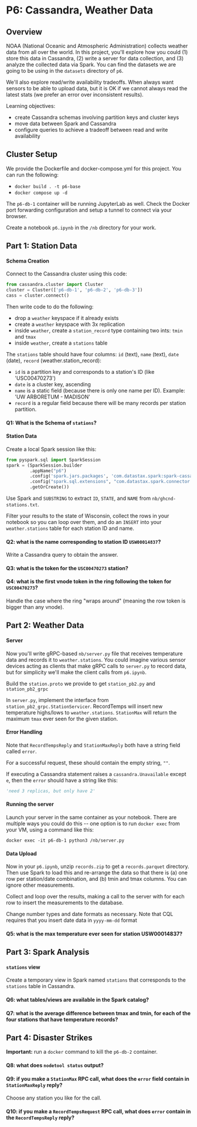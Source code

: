 # P6: Cassandra, Weather Data

## Overview

NOAA (National Oceanic and Atmospheric Administration) collects
weather data from all over the world.  In this project, you'll explore
how you could (1) store this data in Cassandra, (2) write a server for
data collection, and (3) analyze the collected data via Spark. You can
find the datasets we are going to be using in the `datasets` directory
of `p6`. 

We'll also explore read/write availability tradeoffs.  When always
want sensors to be able to upload data, but it is OK if we cannot
always read the latest stats (we prefer an error over inconsistent
results).

Learning objectives:
* create Cassandra schemas involving partition keys and cluster keys
* move data between Spark and Cassandra
* configure queries to achieve a tradeoff between read and write availability

## Cluster Setup

We provide the Dockerfile and docker-compose.yml for this project.
You can run the following:

* `docker build . -t p6-base`
* `docker compose up -d`

The `p6-db-1` container will be running JupyterLab as well.  Check the
Docker port forwarding configuration and setup a tunnel to connect via
your browser.

Create a notebook `p6.ipynb` in the `/nb` directory for your work.

## Part 1: Station Data

#### Schema Creation

Connect to the Cassandra cluster using this code:

```python
from cassandra.cluster import Cluster
cluster = Cluster(['p6-db-1', 'p6-db-2', 'p6-db-3'])
cass = cluster.connect()
```

Then write code to do the following:

* drop a `weather` keyspace if it already exists
* create a `weather` keyspace with 3x replication
* inside `weather`, create a `station_record` type containing two ints: `tmin` and `tmax`
* inside `weather`, create a `stations` table

The `stations` table should have four columns: `id` (text), `name` (text), `date` (date), `record` (weather.station_record):

* `id` is a partition key and corresponds to a station's ID (like 'USC00470273')
* `date` is a cluster key, ascending
* `name` is a static field (because there is only one name per ID).  Example: 'UW ARBORETUM - MADISON'
* `record` is a regular field because there will be many records per station partition.

#### Q1: What is the Schema of `stations`?


#### Station Data

Create a local Spark session like this:

```python
from pyspark.sql import SparkSession
spark = (SparkSession.builder
         .appName("p6")
         .config('spark.jars.packages', 'com.datastax.spark:spark-cassandra-connector_2.12:3.4.0')
         .config("spark.sql.extensions", "com.datastax.spark.connector.CassandraSparkExtensions")
         .getOrCreate())
```


Use Spark and `SUBSTRING` to extract `ID`, `STATE`, and `NAME` from
`nb/ghcnd-stations.txt`.  

Filter your results to the state of Wisconsin, collect the rows in
your notebook so you can loop over them, and do an `INSERT` into your
`weather.stations` table for each station ID and name. 


#### Q2: what is the name corresponding to station ID `USW00014837`?

Write a Cassandra query to obtain the answer.

#### Q3: what is the token for the `USC00470273` station?

#### Q4: what is the first vnode token in the ring following the token for `USC00470273`?

Handle the case where the ring "wraps around" (meaning the row token is bigger than any vnode).

## Part 2: Weather Data

#### Server

Now you'll write gRPC-based `nb/server.py` file that receives
temperature data and records it to `weather.stations`.  You could
imagine various sensor devices acting as clients that make gRPC calls
to `server.py` to record data, but for simplicity we'll make the
client calls from `p6.ipynb`. 

Build the `station.proto` we provide to get `station_pb2.py` and
`station_pb2_grpc`

In `server.py`, implement the interface from
`station_pb2_grpc.StationServicer`.  RecordTemps will insert new
temperature highs/lows to `weather.stations`. `StationMax` will
return the maximum `tmax` ever seen for the given station.

#### Error Handling

Note that `RecordTempsReply` and `StationMaxReply` both have a string
field called `error`.

For a successful request, these should contain the empty string, `""`.

If executing a Cassandra statement raises a `cassandra.Unavailable`
except `e`, then the `error` should have a string like this:

```python
'need 3 replicas, but only have 2'
```

#### Running the server

Launch your server in the same container as your notebook.  There are
multiple ways you could do this -- one option is to run `docker exec`
from your VM, using a command like this:

```
docker exec -it p6-db-1 python3 /nb/server.py
```

#### Data Upload

Now in your `p6.ipynb`, unzip `records.zip` to get a `records.parquet` directory. Then use Spark to load this and re-arrange the data so that there is (a) one row per station/date combination, and (b) tmin and tmax columns. You can ignore other measurements.

Collect and loop over the results, making a call to the server with
for each row to insert the measurements to the database.

Change number types and date formats as necessary. Note that CQL requires that
you insert date data in `yyyy-mm-dd` format

#### Q5: what is the max temperature ever seen for station USW00014837?


## Part 3: Spark Analysis

#### `stations` view

Create a temporary view in Spark named `stations` that corresponds to
the `stations` table in Cassandra.


#### Q6: what tables/views are available in the Spark catalog?


#### Q7: what is the average difference between tmax and tmin, for each of the four stations that have temperature records?

## Part 4: Disaster Strikes

**Important:** run a `docker` command to kill the `p6-db-2` container.

#### Q8: what does `nodetool status` output?


#### Q9: if you make a `StationMax` RPC call, what does the `error` field contain in `StationMaxReply` reply?

Choose any station you like for the call.

#### Q10: if you make a `RecordTempsRequest` RPC call, what does `error` contain in the `RecordTempsReply` reply?
